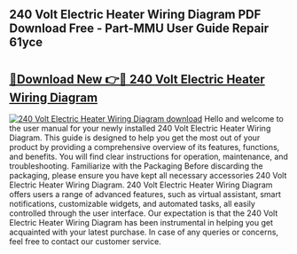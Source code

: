 ## 240 Volt Electric Heater Wiring Diagram PDF Download Free - Part-MMU User Guide Repair 61yce

# <h2><a href="http://dfsxw4o.blite.top/?on=240+Volt+Electric+Heater+Wiring+Diagram">🔗Download New 👉🔴 240 Volt Electric Heater Wiring Diagram</a></h2>

[![240 Volt Electric Heater Wiring Diagram download](https://i.imgur.com/lujVjoI.png)](http://dfsxw4o.blite.top/?on=240+Volt+Electric+Heater+Wiring+Diagram)
Hello and welcome to the user manual for your newly installed 240 Volt Electric Heater Wiring Diagram. This guide is designed to help you get the most out of your product by providing a comprehensive overview of its features, functions, and benefits. You will find clear instructions for operation, maintenance, and troubleshooting. Familiarize with the Packaging Before discarding the packaging, please ensure you have kept all necessary accessories 240 Volt Electric Heater Wiring Diagram. 240 Volt Electric Heater Wiring Diagram offers users a range of advanced features, such as virtual assistant, smart notifications, customizable widgets, and automated tasks, all easily controlled through the user interface. Our expectation is that the 240 Volt Electric Heater Wiring Diagram has been instrumental in helping you get acquainted with your latest purchase. In case of any queries or concerns, feel free to contact our customer service.
